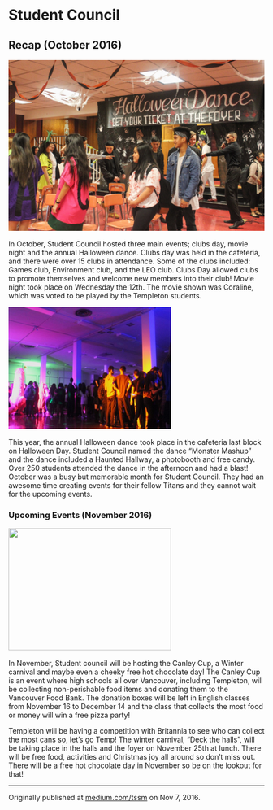 # Student Council
##  Recap (October 2016)

![](assets/student-council-recap-201610-01.jpg)

<div class="clearfix">
<p class="firstBold"><span id="firstBold">In October, Student Council hosted three main</span> events; clubs day, movie night and the annual Halloween dance. Clubs day was held in the cafeteria, and there were over 15 clubs in attendance. Some of the clubs included: Games club, Environment club, and the LEO club. Clubs Day allowed clubs to promote themselves and welcome new members into their club! Movie night took place on Wednesday the 12th. The movie shown was Coraline, which was voted to be played by the Templeton students.
</p>
<div class="left">
<img src="assets/student-council-recap-201610-02.jpg" height="240" width="320">
</div>
<div class="right"><p>
This year, the annual Halloween dance took place in the cafeteria last block on Halloween Day. Student Council named the dance “Monster Mashup” and the dance included a Haunted Hallway, a photobooth and free candy. Over 250 students attended the dance in the afternoon and had a blast! October was a busy but memorable month for Student Council. They had an awesome time creating events for their fellow Titans and they cannot wait for the upcoming events.
</p>
</div>
</div>

<div>
<h3>Upcoming Events (November 2016)</h3>
</div>

<div class="clearfix">
<div class="righte">
<img src="https://www.food-finders.org/wp-content/uploads/2013/10/DSC1309.jpg" height="240" width="320">
</div>
<div class="left">
<p>
In November, Student council will be hosting the Canley Cup, a Winter carnival and maybe even a cheeky free hot chocolate day! The Canley Cup is an event where high schools all over Vancouver, including Templeton, will be collecting non-perishable food items and donating them to the Vancouver Food Bank. The donation boxes will be left in English classes from November 16 to December 14 and the class that collects the most food or money will win a free pizza party! 
</p>
</div>
</div>
<div class="indent">
Templeton will be having a competition with Britannia to see who can collect the most cans so, let’s go Temp! The winter carnival, “Deck the halls”, will be taking place in the halls and the foyer on November 25th at lunch. There will be free food, activities and Christmas joy all around so don’t miss out. There will be a free hot chocolate day in November so be on the lookout for that!
<hr>
Originally published at <a href="https://medium.com/tssm/student-council-1c7509a45fff#.yggf0w41t">medium.com/tssm</a> on Nov 7, 2016.
</div>
